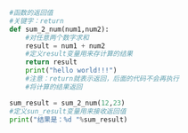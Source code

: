 
<BlogInfo title="6.函数的返回值" author="白日梦想猿" pv=0 read_times=0 pre_cost_time=0分14秒 category="函数" tag_list="['函数']" create_time="2020.02.07 18:56:23" update_time="2020.02.07 19:36:28" />

```python
#函数的返回值
#关键字：return
def sum_2_num(num1,num2):
    #对任意两个数字求和
    result = num1 + num2
    #定义result变量用来存计算的结果
    return result
    print("hello world!!!")
    #注意：return就表示返回，后面的代码不会再执行
    #将计算的结果返回

sum_result = sum_2_num(12,23)
#定义sun_result变量用来接收返回值
print("结果是：%d "%sum_result)



```
